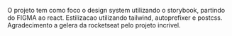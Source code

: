 O projeto tem como foco o design system utilizando o storybook, partindo do FIGMA ao react.
Estilizacao utilizando tailwind, autoprefixer e postcss.
Agradecimento a gelera da rocketseat pelo projeto incrivel.
